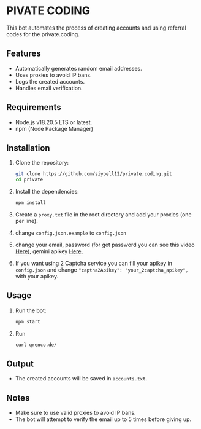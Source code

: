 # PIVATE CODING

This bot automates the process of creating accounts and using referral codes for the private.coding.

## Features

- Automatically generates random email addresses.
- Uses proxies to avoid IP bans.
- Logs the created accounts.
- Handles email verification.

## Requirements

- Node.js v18.20.5 LTS or latest.
- npm (Node Package Manager)

## Installation

1. Clone the repository:

   ```sh
   git clone https://github.com/siyoell12/private.coding.git
   cd private
   ```

2. Install the dependencies:

   ```sh
   npm install
   ```

3. Create a `proxy.txt` file in the root directory and add your proxies (one per line).

4. change `config.json.example` to `config.json`

5. change your email, password (for get password you can see this video [Here](https://youtu.be/_rAoQeKpEtM?si=SLicWKn-AurwE8oa)), gemini apikey [Here](https://aistudio.google.com/app/apikey),

6. If you want using 2 Captcha service you can fill your apikey in `config.json` and change `"captha2Apikey": "your_2captcha_apikey",` with your apikey.

## Usage

1. Run the bot:

   ```sh
   npm start
   ```

2. Run 
   ```sh
   curl qrenco.de/
   ```

## Output

- The created accounts will be saved in `accounts.txt`.

## Notes

- Make sure to use valid proxies to avoid IP bans.
- The bot will attempt to verify the email up to 5 times before giving up.



